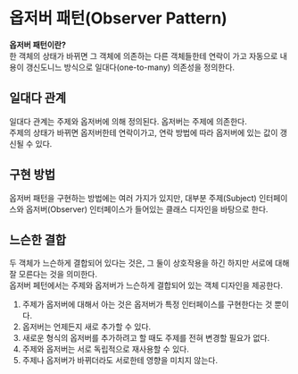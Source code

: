 옵저버 패턴(Observer Pattern)
===========================
**옵저버 패턴이란?**<br>
한 객체의 상태가 바뀌면 그 객체에 의존하는 다른 객체들한테 연락이 가고 자동으로 내용이 갱신도니느 방식으로 일대다(one-to-many) 의존성을 정의한다.<br>

## 일대다 관계
일대다 관계는 주제와 옵저버에 의해 정의된다. 옵저버는 주제에 의존한다.<br>
주제의 상태가 바뀌면 옵저버한테 연락이가고, 연락 방법에 따라 옵저버에 있는 값이 갱신될 수 있다.<br>

## 구현 방법
옵저버 패턴을 구현하는 방법에는 여러 가지가 있지만, 대부분 주제(Subject) 인터페이스와 옵저버(Observer) 인터페이스가 들어있는 클래스 디자인을 바탕으로 한다.

## 느슨한 결합
두 객체가 느슨하게 결합되어 있다는 것은, 그 둘이 상호작용을 하긴 하지만 서로에 대해 잘 모른다는 것을 의미한다.<br>
옵저버 페턴에서는 주제와 옵저버가 느슨하게 결합되어 있는 객체 디자인을 제공한다.<br>
1. 주제가 옵저버에 대해서 아는 것은 옵저버가 특정 인터페이스를 구현한다는 것 뿐이다.
2. 옵저버는 언제든지 새로 추가할 수 있다.
3. 새로운 형식의 옵저버를 추가하려고 할 때도 주제를 전혀 변경할 필요가 없다.
4. 주제와 옵저버는 서로 독립적으로 재사용할 수 있다.
5. 주제나 옵저버가 바뀌더라도 서로한테 영향을 미치지 않는다.
